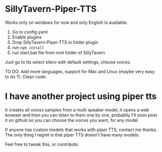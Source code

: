 # SillyTavern-Piper-TTS

Works only on windows for now and only English is available.
1) Go to config.yaml
2) Enable plugins
3) Drop SillyTavern-Piper-TTS in folder plugin
4) run `npm install`
4) run start.bat file from root folder of SillyTavern

Just go to tts select silero with default settings, choose voices.

TO DO:
Add more languages, support for Mac and Linux (maybe very easy to do ?).
Clean code.

# I have another project using piper tts
It creates all voices samples from a multi speaker model, it opens a web browser and then you can listen to them one by one, probablly I'll soon post it on github so you can choose the voices you want, for any model

If anyone has custom models that works with piper TTS, contact me thanks.
The only thing I regret is that piper TTS doesn't have many models.

Feel free to tweak this, or contribute.
